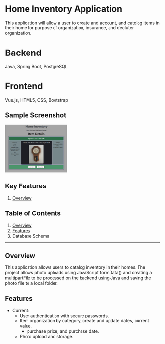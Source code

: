 # Home Inventory Application

This application will allow a user to create and account, and catolog items in their home for purpose of organization, insurance, and decluter organization.

# Backend

Java, Spring Boot, PostgreSQL

# Frontend

Vue.js, HTML5, CSS, Bootstrap

## Sample Screenshot

<img src="readme-image.png" alt="sample image" style="width: 40%;">

## Key Features

1. [Overview](#overview)

## Table of Contents
1. [Overview](#overview)
2. [Features](#features)
3. [Database Schema](db-schema.png)


---

## Overview
This application allows users to catalog inventory in their homes. The project allows photo uploads using JavaScript 
formData() and creating a multipartFile to be processed on the backend using Java and saving the photo file to a
local folder.

## Features
- Current:
    - User authentication with secure passwords.
    - Item organization by category, create and update dates, current value.
      - purchase price, and purchase date.
    - Photo upload and storage.



